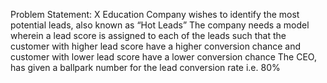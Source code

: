 Problem Statement:
X Education Company wishes to identify the most potential leads, also known as “Hot Leads”
The company needs a model wherein a lead score is assigned to each of the leads such that the customer with higher lead score have a higher conversion 
chance and customer with lower lead score have a lower conversion chance
The CEO, has given a ballpark number for the lead conversion rate i.e. 80%
